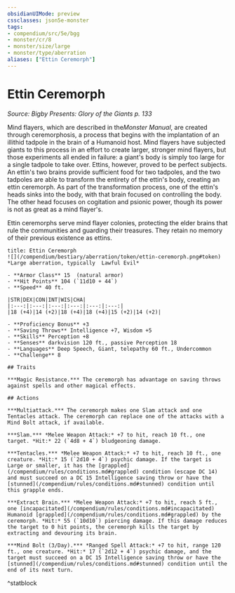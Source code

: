 ```yaml
---
obsidianUIMode: preview
cssclasses: json5e-monster
tags:
- compendium/src/5e/bgg
- monster/cr/8
- monster/size/large
- monster/type/aberration
aliases: ["Ettin Ceremorph"]
---
```

# Ettin Ceremorph
*Source: Bigby Presents: Glory of the Giants p. 133*  

Mind flayers, which are described in the*Monster Manual*, are created through ceremorphosis, a process that begins with the implantation of an illithid tadpole in the brain of a Humanoid host. Mind flayers have subjected giants to this process in an effort to create larger, stronger mind flayers, but those experiments all ended in failure: a giant's body is simply too large for a single tadpole to take over. Ettins, however, proved to be perfect subjects. An ettin's two brains provide sufficient food for two tadpoles, and the two tadpoles are able to transform the entirety of the ettin's body, creating an ettin ceremorph. As part of the transformation process, one of the ettin's heads sinks into the body, with that brain focused on controlling the body. The other head focuses on cogitation and psionic power, though its power is not as great as a mind flayer's.

Ettin ceremorphs serve mind flayer colonies, protecting the elder brains that rule the communities and guarding their treasures. They retain no memory of their previous existence as ettins.

```ad-statblock
title: Ettin Ceremorph
![](/compendium/bestiary/aberration/token/ettin-ceremorph.png#token)
*Large aberration, typically  Lawful Evil*

- **Armor Class** 15  (natural armor)
- **Hit Points** 104 (`11d10 + 44`)
- **Speed** 40 ft.

|STR|DEX|CON|INT|WIS|CHA|
|:---:|:---:|:---:|:---:|:---:|:---:|
|18 (+4)|14 (+2)|18 (+4)|18 (+4)|15 (+2)|14 (+2)|

- **Proficiency Bonus** +3
- **Saving Throws** Intelligence +7, Wisdom +5
- **Skills** Perception +8
- **Senses** darkvision 120 ft., passive Perception 18
- **Languages** Deep Speech, Giant, telepathy 60 ft., Undercommon
- **Challenge** 8

## Traits

***Magic Resistance.*** The ceremorph has advantage on saving throws against spells and other magical effects.

## Actions

***Multiattack.*** The ceremorph makes one Slam attack and one Tentacles attack. The ceremorph can replace one of the attacks with a Mind Bolt attack, if available.

***Slam.*** *Melee Weapon Attack:* +7 to hit, reach 10 ft., one target. *Hit:* 22 (`4d8 + 4`) bludgeoning damage.

***Tentacles.*** *Melee Weapon Attack:* +7 to hit, reach 10 ft., one creature. *Hit:* 15 (`2d10 + 4`) psychic damage. If the target is Large or smaller, it has the [grappled](/compendium/rules/conditions.md#grappled) condition (escape DC 14) and must succeed on a DC 15 Intelligence saving throw or have the [stunned](/compendium/rules/conditions.md#stunned) condition until this grapple ends.

***Extract Brain.*** *Melee Weapon Attack:* +7 to hit, reach 5 ft., one [incapacitated](/compendium/rules/conditions.md#incapacitated) Humanoid [grappled](/compendium/rules/conditions.md#grappled) by the ceremorph. *Hit:* 55 (`10d10`) piercing damage. If this damage reduces the target to 0 hit points, the ceremorph kills the target by extracting and devouring its brain.

***Mind Bolt (3/Day).*** *Ranged Spell Attack:* +7 to hit, range 120 ft., one creature. *Hit:* 17 (`2d12 + 4`) psychic damage, and the target must succeed on a DC 15 Intelligence saving throw or have the [stunned](/compendium/rules/conditions.md#stunned) condition until the end of its next turn.
```
^statblock